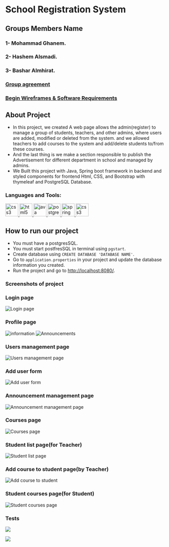 # School Registration System

## Groups Members Name
### 1- Mohammad Ghanem.
### 2- Hashem Alsmadi.
### 3- Bashar Almhirat.

### [Group agreement](ProjectReadMeFile/TeamAgreement/TeamAgreement.md)

### [Begin Wireframes & Software Requirements](ProjectReadMeFile/BeginWireframes&SoftwareRequirements.md)


## About Project
* In this project, we created A web page allows the admin(register) to manage a group of students, teachers, and other admins, where users are added, modified or deleted from the system. and we allowed teachers to add courses to the system and add/delete students to/from these courses.
* And the last thing is we make a section responsible to publish the Advertisement for different department in school and managed by admins.
* We Built this project with Java, Spring boot framework in backend and styled components for frontend Html, CSS, and Bootstrap with thymeleaf and PostgreSQL Database.


<h3 align="left">Languages and Tools:</h3>
<p align="left"> <a href="https://www.w3schools.com/css/" target="_blank" rel="noreferrer"> <img src="https://raw.githubusercontent.com/devicons/devicon/master/icons/css3/css3-original-wordmark.svg" alt="css3" width="40" height="40"/> </a> <a href="https://www.w3.org/html/" target="_blank" rel="noreferrer"> <img src="https://raw.githubusercontent.com/devicons/devicon/master/icons/html5/html5-original-wordmark.svg" alt="html5" width="40" height="40"/> </a> <a href="https://www.java.com" target="_blank" rel="noreferrer"> <img src="https://raw.githubusercontent.com/devicons/devicon/master/icons/java/java-original.svg" alt="java" width="40" height="40"/> </a> <a href="https://www.postgresql.org" target="_blank" rel="noreferrer"> <img src="https://raw.githubusercontent.com/devicons/devicon/master/icons/postgresql/postgresql-original-wordmark.svg" alt="postgresql" width="40" height="40"/> </a> <a href="https://spring.io/" target="_blank" rel="noreferrer"> <img src="https://www.vectorlogo.zone/logos/springio/springio-icon.svg" alt="spring" width="40" height="40"/> </a> <a href="https://www.thymeleaf.org/" target="_blank" rel="noreferrer"> <img src="https://www.thymeleaf.org/images/thymeleaf.png" alt="css3" width="40" height="40"/> </a></p>

## How to run our project
* You must have a postgresSQL.
* You must start postfresSQL in terminal using `pgstart`.
* Create database using `CREATE DATABASE 'DATABASE NAME'`.
* Go to `application.properties` in your project and update the database information you created.
* Run the project and go to [http://localhost:8080/](http://localhost:8080/).


### Screenshots of project

### Login page

![Login page](ProjectReadMeFile/Assert/login.jpg)

### Profile page
![information](ProjectReadMeFile/Assert/profile1.jpg)
![Announcements](ProjectReadMeFile/Assert/profile2.jpg)

### Users management page
![Users management page](ProjectReadMeFile/Assert/userManagementSystem.jpg)

### Add user form
![Add user form](ProjectReadMeFile/Assert/newUserForm.jpg)

### Announcement management page
![Announcement management page](ProjectReadMeFile/Assert/AnnoSys.jpg)

### Courses page
![Courses page](ProjectReadMeFile/Assert/coursesList.jpg)

### Student list page(for Teacher)
![Student list page](ProjectReadMeFile/Assert/studentList.jpg)

### Add course to student page(by Teacher)
![Add course to student](ProjectReadMeFile/Assert/addStudentCourse.jpg)

### Student courses page(for Student)
![Student courses page](ProjectReadMeFile/Assert/studentCourse.jpg)

### Tests
![](ProjectReadMeFile/Assert/Test1.jpg)

![](ProjectReadMeFile/Assert/Test2.jpg)
